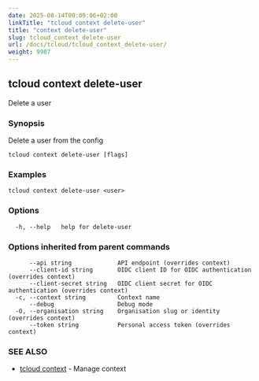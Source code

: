 ```yaml
---
date: 2025-08-14T00:09:06+02:00
linkTitle: "tcloud context delete-user"
title: "context delete-user"
slug: tcloud_context_delete-user
url: /docs/tcloud/tcloud_context_delete-user/
weight: 9987
---
```

## tcloud context delete-user

Delete a user

### Synopsis

Delete a user from the config

```
tcloud context delete-user [flags]
```

### Examples

```
tcloud context delete-user <user>
```

### Options

```
  -h, --help   help for delete-user
```

### Options inherited from parent commands

```
      --api string             API endpoint (overrides context)
      --client-id string       OIDC client ID for OIDC authentication (overrides context)
      --client-secret string   OIDC client secret for OIDC authentication (overrides context)
  -c, --context string         Context name
      --debug                  Debug mode
  -O, --organisation string    Organisation slug or identity (overrides context)
      --token string           Personal access token (overrides context)
```

### SEE ALSO

* [tcloud context](/docs/tcloud/tcloud_context/)	 - Manage context

